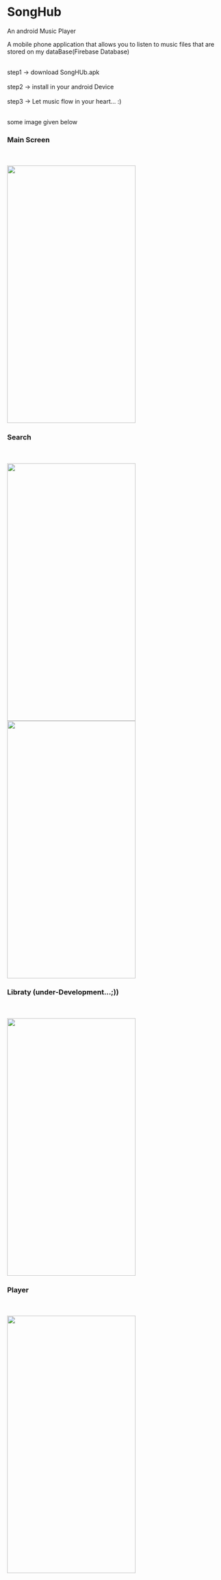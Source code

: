 # SongHub
An android Music Player

A mobile phone application that allows you to listen to music files that are stored on my dataBase(Firebase Database)

<br>step1 -> download SongHUb.apk <br/>
<br>step2 -> install in your android Device <br/>
<br>step3 -> Let music flow in your heart... :) <br/>

<br>some image given below<br/>

### Main Screen
<br><br/>
<img src="https://github.com/Shivanshsinghfrosty/SongHub/blob/main/image/main.jpeg" width="300" height="600" />

### Search
<br><br/>
<img src="https://github.com/Shivanshsinghfrosty/SongHub/blob/main/image/search.jpeg" width="300" height="600" />
<img src="https://github.com/Shivanshsinghfrosty/SongHub/blob/main/image/search s.jpeg" width="300" height="600" />

### Libraty (under-Development...;))
<br><br/>
<img src="https://github.com/Shivanshsinghfrosty/SongHub/blob/main/image/library.jpeg" width="300" height="600" />

### Player
<br><br/>
<img src="https://github.com/Shivanshsinghfrosty/SongHub/blob/main/image/player.jpeg" width="300" height="600" />
